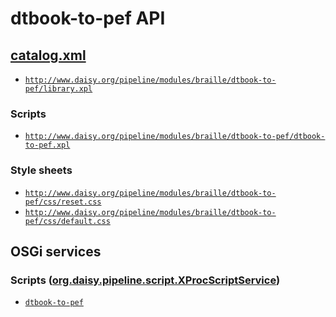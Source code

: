 # dtbook-to-pef API

## <a href="resources/META-INF/catalog.xml" class="source">catalog.xml</a>

- <a href="resources/xml/xproc/library.xpl" class="apidoc">`http://www.daisy.org/pipeline/modules/braille/dtbook-to-pef/library.xpl`</a>

### Scripts

- <a href="resources/xml/xproc/dtbook-to-pef.xpl" class="apidoc">`http://www.daisy.org/pipeline/modules/braille/dtbook-to-pef/dtbook-to-pef.xpl`</a>

### Style sheets

- [`http://www.daisy.org/pipeline/modules/braille/dtbook-to-pef/css/reset.css`](resources/css/reset.css)
- [`http://www.daisy.org/pipeline/modules/braille/dtbook-to-pef/css/default.css`](resources/css/default.css)

## OSGi services

### Scripts ([org.daisy.pipeline.script.XProcScriptService](http://daisy.github.io/pipeline/api/org/daisy/pipeline/script/XProcScriptService.html))

- <a href="resources/xml/xproc/dtbook-to-pef.xpl" class="userdoc">`dtbook-to-pef`</a>


<link rev="dp2:doc" href="./"/>
<link rel="rdf:type" href="http://www.daisy.org/ns/pipeline/apidoc"/>
